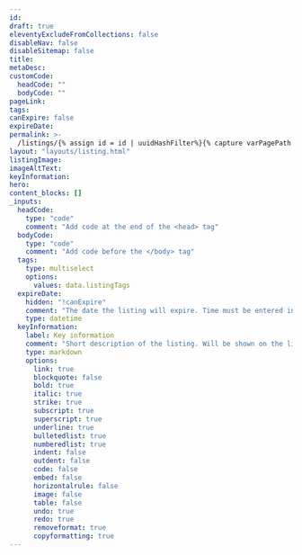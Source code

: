 ```yaml
---
id:
draft: true
eleventyExcludeFromCollections: false
disableNav: false
disableSitemap: false
title:
metaDesc:
customCode:
  headCode: ""
  bodyCode: ""
pageLink:
tags:
canExpire: false
expireDate:
permalink: >-
  /listings/{% assign id = id | uuidHashFilter%}{% capture varPagePath %}{% if pageLink%}{% assign pageLink = pageLink | slugify%}{{  page.filePathStem |fileSubstringFilter | append: pageLink | append: "-" | append: id  }}{% else %}{{  page.filePathStem |fileSubstringFilter | append: id }}{% endif %}{% endcapture %}/{{varPagePath | strip}}/index.html
layout: "layouts/listing.html"
listingImage:
imageAltText:
keyInformation:
hero:
content_blocks: []
_inputs:
  headCode:
    type: "code"
    comment: "Add code at the end of the <head> tag"
  bodyCode:
    type: "code"
    comment: "Add code before the </body> tag"
  tags:
    type: multiselect
    options:
      values: data.listingTags
  expireDate:
    hidden: "!canExpire"
    comment: "The date the listing will expire. Time must be entered in UTC time."
    type: datetime
  keyInformation:
    label: Key information
    comment: "Short description of the listing. Will be shown on the listing cards. Should be a few sentences long"
    type: markdown
    options:
      link: true
      blockquote: false
      bold: true
      italic: true
      strike: true
      subscript: true
      superscript: true
      underline: true
      bulletedlist: true
      numberedlist: true
      indent: false
      outdent: false
      code: false
      embed: false
      horizontalrule: false
      image: false
      table: false
      undo: true
      redo: true
      removeformat: true
      copyformatting: true
---
```

